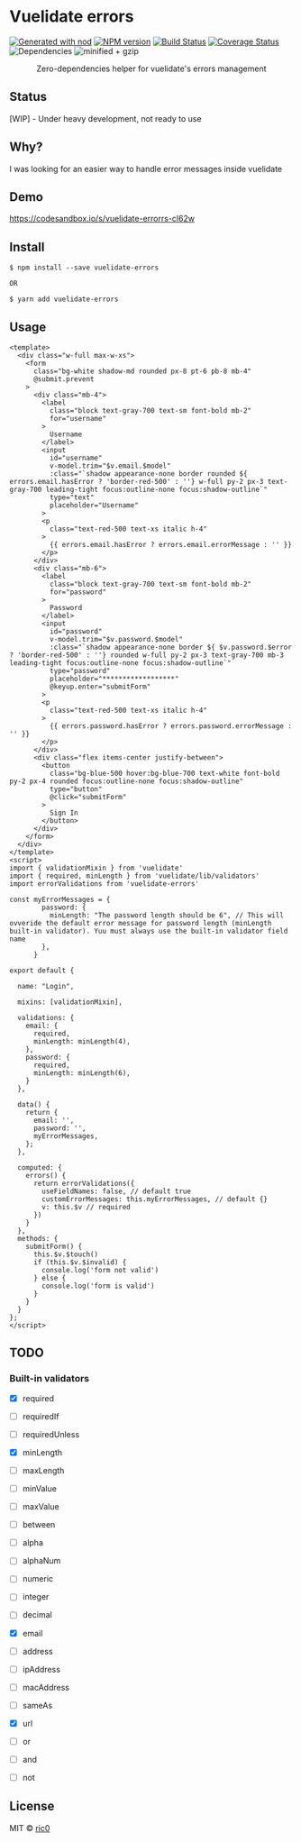 # Vuelidate errors

[![Generated with nod](https://img.shields.io/badge/generator-nod-2196F3.svg?style=flat-square)](https://github.com/diegohaz/nod)
[![NPM version](https://img.shields.io/npm/v/vuelidate-errors.svg?style=flat-square)](https://npmjs.org/package/vuelidate-errors)
[![Build Status](https://img.shields.io/travis/ecerroni/vuelidate-errors/master.svg?style=flat-square)](https://travis-ci.org/ecerroni/vuelidate-errors) [![Coverage Status](https://img.shields.io/codecov/c/github/ecerroni/vuelidate-errors/master.svg?style=flat-square)](https://codecov.io/gh/ecerroni/vuelidate-errors/branch/master)
![Dependencies](https://img.shields.io/librariesio/dependents/npm/vuelidate-errors.svg)
![minified + gzip](https://img.shields.io/bundlephobia/minzip/vuelidate-errors.svg)


<center>
Zero-dependencies helper for vuelidate's errors management
</center>

## Status
[WIP] - Under heavy development, not ready to use

## Why?
I was looking for an easier way to handle error messages inside vuelidate

## Demo

https://codesandbox.io/s/vuelidate-errorrs-cl62w


## Install

    $ npm install --save vuelidate-errors

    OR 

    $ yarn add vuelidate-errors

## Usage

```
<template>
  <div class="w-full max-w-xs">
    <form
      class="bg-white shadow-md rounded px-8 pt-6 pb-8 mb-4"
      @submit.prevent
    >
      <div class="mb-4">
        <label
          class="block text-gray-700 text-sm font-bold mb-2"
          for="username"
        >
          Username
        </label>
        <input
          id="username"
          v-model.trim="$v.email.$model"
          :class="`shadow appearance-none border rounded ${ errors.email.hasError ? 'border-red-500' : ''} w-full py-2 px-3 text-gray-700 leading-tight focus:outline-none focus:shadow-outline`"
          type="text"
          placeholder="Username"
        >
        <p
          class="text-red-500 text-xs italic h-4"
        >
          {{ errors.email.hasError ? errors.email.errorMessage : '' }}
        </p>
      </div>
      <div class="mb-6">
        <label
          class="block text-gray-700 text-sm font-bold mb-2"
          for="password"
        >
          Password
        </label>
        <input
          id="password"
          v-model.trim="$v.password.$model"
          :class="`shadow appearance-none border ${ $v.password.$error ? 'border-red-500' : ''} rounded w-full py-2 px-3 text-gray-700 mb-3 leading-tight focus:outline-none focus:shadow-outline`"
          type="password"
          placeholder="******************"
          @keyup.enter="submitForm"
        >
        <p
          class="text-red-500 text-xs italic h-4"
        >
          {{ errors.password.hasError ? errors.password.errorMessage : '' }}
        </p>
      </div>
      <div class="flex items-center justify-between">
        <button
          class="bg-blue-500 hover:bg-blue-700 text-white font-bold py-2 px-4 rounded focus:outline-none focus:shadow-outline"
          type="button"
          @click="submitForm"
        >
          Sign In
        </button>
      </div>
    </form>
  </div>
</template>
<script>
import { validationMixin } from 'vuelidate'
import { required, minLength } from 'vuelidate/lib/validators'
import errorValidations from 'vuelidate-errors'

const myErrorMessages = {
        password: {
          minLength: "The password length should be 6", // This will ovveride the default error message for password length (minLength built-in validator). Yuu must always use the built-in validator field name
        },
      }

export default {

  name: "Login",
  
  mixins: [validationMixin],
  
  validations: {
    email: {
      required,
      minLength: minLength(4),
    },
    password: {
      required,
      minLength: minLength(6),
    }
  },
  
  data() {
    return {
      email: '',
      password: '',
      myErrorMessages,
    };
  },
  
  computed: {
    errors() {
      return errorValidations({
        useFieldNames: false, // default true
        customErrorMessages: this.myErrorMessages, // default {}
        v: this.$v // required
      })
    }
  },
  methods: {
    submitForm() {
      this.$v.$touch()
      if (this.$v.$invalid) {
        console.log('form not valid')
      } else {
        console.log('form is valid')
      }
    }
  }
};
</script>

```

## TODO
### Built-in validators
- [x] required
- [ ] requiredIf
- [ ] requiredUnless
- [x] minLength
- [ ] maxLength
- [ ] minValue
- [ ] maxValue
- [ ] between
- [ ] alpha
- [ ] alphaNum
- [ ] numeric
- [ ] integer
- [ ] decimal
- [x] email
- [ ] address
- [ ] ipAddress
- [ ] macAddress
- [ ] sameAs
- [x] url
- [ ] or
- [ ] and
- [ ] not


## License

MIT © [ric0](https://github.com/ecerroni)
